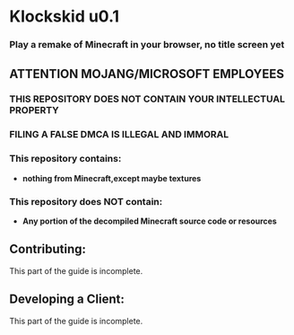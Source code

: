 # Klockskid u0.1

### Play a remake of Minecraft in your browser, no title screen yet

## ATTENTION MOJANG/MICROSOFT EMPLOYEES

### THIS REPOSITORY DOES NOT CONTAIN YOUR INTELLECTUAL PROPERTY

### FILING A FALSE DMCA IS ILLEGAL AND IMMORAL

### This repository contains:

 - **nothing from Minecraft,except maybe textures**

### This repository does NOT contain:

 - **Any portion of the decompiled Minecraft source code or resources**

## Contributing:

This part of the guide is incomplete.

## Developing a Client:

This part of the guide is incomplete.
